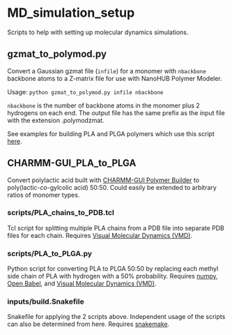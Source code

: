 # MD_simulation_setup

Scripts to help with setting up molecular dynamics simulations.

## gzmat_to_polymod.py 

Convert a Gaussian gzmat file (```infile```) for a monomer with ```nbackbone``` backbone atoms to a Z-matrix file for use with NanoHUB Polymer Modeler.

Usage: ```python gzmat_to_polymod.py infile nbackbone```

```nbackbone``` is the number of backbone atoms in the monomer plus 2 hydrogens on each end. The output file has the same prefix as the input file with the extension .polymodzmat.

See examples for building PLA and PLGA polymers which use this script [here](https://molecularsimulation148022533.wordpress.com/2021/03/26/building-polymers-not-included-in-the-nanohub-polymer-modeler-tool/).

## CHARMM-GUI_PLA_to_PLGA

Convert polylactic acid built with <a href="https://www.charmm-gui.org/?doc=input/polymer">CHARMM-GUI Polymer Builder</a> to poly(lactic-*co*-gylcolic acid) 50:50. Could easily be extended to arbitrary ratios of monomer types.

### scripts/PLA_chains_to_PDB.tcl

Tcl script for splitting multiple PLA chains from a PDB file into separate PDB files for each chain. Requires [Visual Molecular Dynamics (VMD)](https://www.ks.uiuc.edu/Research/vmd/).

### scripts/PLA_to_PLGA.py

Python script for converting PLA to PLGA 50:50 by replacing each methyl side chain of PLA with hydrogen with a 50% probability. Requires [numpy](https://numpy.org/), [Open Babel](http://openbabel.org/wiki/Main_Page), and [Visual Molecular Dynamics (VMD)](https://www.ks.uiuc.edu/Research/vmd/).

### inputs/build.Snakefile

Snakefile for applying the 2 scripts above. Independent usage of the scripts can also be determined from here. Requires [snakemake](https://snakemake.readthedocs.io/).
